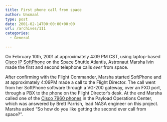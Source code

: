 ```yaml
---
title: First phone call from space
author: Unxmaal
type: post
date: 2001-02-14T00:00:00+00:00
url: /archives/111
categories:
  - General

---
```

On February 10th, 2001 at approximately 4:09 PM CST, using laptop-based [Cisco IP SoftPhone][1] on the Space Shuttle Atlantis, Astronaut Marsha Ivin made the first and second telephone calls _ever_ from space. 

After confirming with the Flight Commander, Marsha started SoftPhone and at approximately 4:09PM made a call to the Flight Director. The call went from her SoftPhone software through a VG-200 gateway, over an FXO port, through a PBX to the phone on the Flight Director&#8217;s desk. At the end Marsha called one of the [Cisco 7960 phones][2] in the Payload Operations Center, which was answered by Brett Parrish, lead NASA engineer on this project. Marsha asked &#8220;So how do you like getting the second ever call from space?&#8221;.

 [1]: http://www.cisco.com/warp/public/cc/pd/unco/ipsfph/
 [2]: http://www.cisco.com/warp/public/cc/pd/tlhw/prodlit/7960_ds.htm